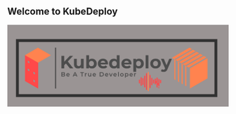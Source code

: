## Welcome to KubeDeploy
![Image](https://github.com/Richard-Barrett/KubeDeploy/blob/master/Assets/Images/Logo/Kubedeploy.PNG)
